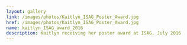 ```yaml
---
layout: gallery
link: /images/photos/Kaitlyn_ISAG_Poster_Award.jpg
href: /images/photos/Kaitlyn_ISAG_Poster_Award.jpg
name: kaitlyn_ISAG_award_2016 
description: Kaitlyn receiving her poster award at ISAG, July 2016
---
```


